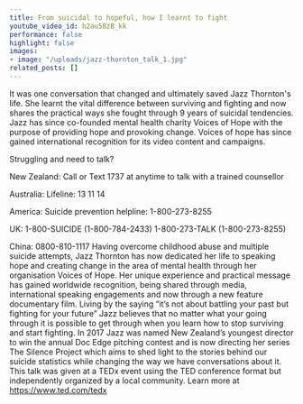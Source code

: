 ```yaml
---
title: From suicidal to hopeful, how I learnt to fight
youtube_video_id: h2au58zB_kk
performance: false
highlight: false
images:
- image: "/uploads/jazz-thornton_talk_1.jpg"
related_posts: []
---
```


It was one conversation that changed and ultimately saved Jazz Thornton's life. She learnt the vital difference between surviving and fighting and now shares the practical ways she fought through 9 years of suicidal tendencies. Jazz has since co-founded mental health charity Voices of Hope with the purpose of providing hope and provoking change. Voices of hope has since gained international recognition for its video content and campaigns. 

Struggling and need to talk? 

New Zealand: Call or Text 1737 at anytime to talk with a trained counsellor

Australia: Lifeline: 13 11 14

America: Suicide prevention helpline: 1-800-273-8255

UK: 1-800-SUICIDE (1-800-784-2433)
    1-800-273-TALK (1-800-273-8255)

China: 0800-810-1117
 Having overcome childhood abuse and multiple suicide attempts, Jazz Thornton has now dedicated her life to speaking hope and creating change in the area of mental health through her organisation Voices of Hope. Her unique experience and practical message has gained worldwide recognition, being shared through media, international speaking engagements and now through a new feature documentary film. Living by the saying “it’s not about battling your past but fighting for your future” Jazz believes that no matter what your going through it is possible to get through when you learn how to stop surviving and start fighting. In 2017 Jazz was named New Zealand’s youngest director to win the annual Doc Edge pitching contest and is now directing her series The Silence Project which aims to shed light to the stories behind our suicide statistics while changing the way we have conversations about it. This talk was given at a TEDx event using the TED conference format but independently organized by a local community. Learn more at https://www.ted.com/tedx
